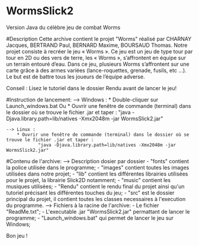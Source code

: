 # WormsSlick2
Version Java du célèbre jeu de combat Worms

#Description
Cette archive contient le projet "Worms" réalisé par CHARNAY Jacques, BERTRAND Paul, BERNARD Maxime, BOURSAUD Thomas.
Notre projet consiste à recréer le jeu « Worms ». Ce jeu est un jeu de type tour par tour en 2D ou des vers de terre, les « Worms », s’affrontent en équipe sur un terrain entouré d’eau.
Dans ce jeu, plusieurs Worms s’affrontent sur une carte grâce à des armes variées (lance-roquettes, grenade, fusils, etc ...). Le but est de battre tous les joueurs de l’équipe adverse.

Conseil : Lisez le tutoriel dans le dossier Rendu avant de lancer le jeu!

#Instruction de lancement:
    --> Windows :
        * Double-cliquer sur Launch_windows.bat
        Ou
        * Ouvrir une fenêtre de commande (terminal) dans le dossier où se trouve le fichier .jar et taper :
                "java -Djava.library.path=lib/natives -Xmx2048m -jar WormsSlick2.jar"

    --> Linux :
        * Ouvrir une fenêtre de commande (terminal) dans le dossier où se trouve le fichier .jar et taper :
                "java -Djava.library.path=lib/natives -Xmx2048m -jar WormsSlick2.jar"

#Contenu de l'archive:
    --> Description dosier par dossier
        - "fonts" contient la police utilisée dans le programme;
        - "images" contient toutes les images utilisées dans notre projet;
        - "lib" contient les différentes librairies utilisées pour le projet, la librairie Slick2D notamment;
        - "music" contient les musiques utilisées;
        - "Rendu" contient le rendu final du projet ainsi qu'un tutoriel précisant les différentes touches du jeu;
        - "src" est le dossier principal du projet, il contient toutes les classes necessaires à l'execution du programme.
    --> Fichiers à la racine de l'archive:
        - Le fichier "ReadMe.txt";
        - L'executable .jar "WormsSlick2.jar" permattant de lancer le programme;
        - "Launch_windows.bat" qui permet de lancer le jeu sur Windows;


Bon jeu !
